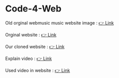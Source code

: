 # Code-4-Web

Old orginal webmusic music website image : [👉 Link](https://image3.mouthshut.com/images/ImagesR/2019/8/Webmusic-925755267-2367100-1.jpg)

Orginal website : [👉 Link](https://wellmp3.in/list/webmusicin/193/1.html)

Our cloned website : [👉 Link](https://webmusic-team2kpi.netlify.app)

Explain video : [👉 Link](https://www.youtube.com/watch?v=Aag-ogz5HbY)

Used video in website : [👉 Link](https://www.youtube.com/watch?v=MTc50bhfGzk)
